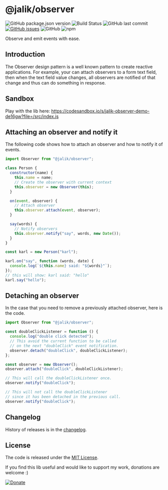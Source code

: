 # @jalik/observer

![GitHub package.json version](https://img.shields.io/github/package-json/v/jalik/js-observer.svg)
![Build Status](https://github.com/jalik/js-observer/actions/workflows/node.js.yml/badge.svg)
![GitHub last commit](https://img.shields.io/github/last-commit/jalik/js-observer.svg)
[![GitHub issues](https://img.shields.io/github/issues/jalik/js-observer.svg)](https://github.com/jalik/js-observer/issues)
![GitHub](https://img.shields.io/github/license/jalik/js-observer.svg)
![npm](https://img.shields.io/npm/dt/@jalik/observer.svg)

Observe and emit events with ease.

## Introduction

The Observer design pattern is a well known pattern to create reactive applications. For example,
your can attach observers to a form text field, then when the text field value changes, all
observers are notified of that change and thus can do something in response.

## Sandbox

Play with the lib here:
https://codesandbox.io/s/jalik-observer-demo-de16gw?file=/src/index.js

## Attaching an observer and notify it

The following code shows how to attach an observer and how to notify it of events.

```js
import Observer from "@jalik/observer";

class Person {
  constructor(name) {
    this.name = name;
    // Create the observer with current context
    this.observer = new Observer(this);
  }

  on(event, observer) {
    // Attach observer
    this.observer.attach(event, observer);
  }

  say(words) {
    // Notify observers
    this.observer.notify("say", words, new Date());
  }
}

const karl = new Person("karl");

karl.on("say", function (words, date) {
  console.log(`${this.name} said: "${words}"`);
});
// this will show: karl said: "hello"
karl.say("hello");
```

## Detaching an observer

In the case that you need to remove a previously attached observer, here is the code.

```js
import Observer from "@jalik/observer";

const doubleClickListener = function () {
  console.log("double click detected");
  // This avoid the current function to be called
  // on the next "doubleClick" event notification.
  observer.detach("doubleClick", doubleClickListener);
};

const observer = new Observer();
observer.attach("doubleClick", doubleClickListener);

// This will call the doubleClickListener once.
observer.notify("doubleClick");

// This will not call the doubleClickListener
// since it has been detached in the previous call.
observer.notify("doubleClick");
```

## Changelog

History of releases is in the [changelog](./CHANGELOG.md).

## License

The code is released under the [MIT License](http://www.opensource.org/licenses/MIT).

If you find this lib useful and would like to support my work, donations are welcome :)

[![Donate](https://img.shields.io/badge/Donate-PayPal-green.svg)](https://www.paypal.com/cgi-bin/webscr?cmd=_s-xclick&hosted_button_id=SS78MUMW8AH4N)
